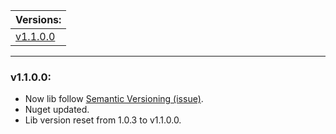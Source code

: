 | Versions: |
| - |
| [v1.1.0.0](#v1100) |

---

### v1.1.0.0:

* Now lib follow [Semantic Versioning (issue)](https://github.com/sunnamed434/UIElementsUnturned/issues/7).
* Nuget updated.
* Lib version reset from 1.0.3 to v1.1.0.0.
